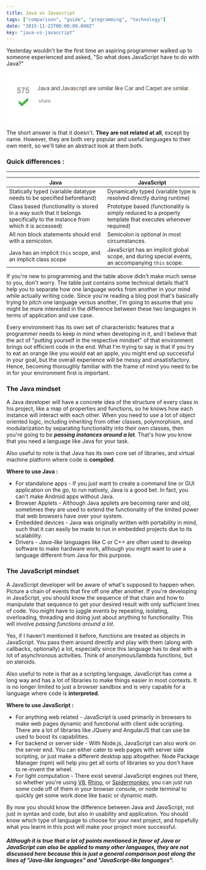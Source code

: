 ```yaml
---
title: Java vs Javascript
tags: ["comparison", "guide", "programming", "technology"]
date: "2015-11-23T00:00:00.000Z"
key: "java-vs-javascript"
---
```


Yesterday wouldn't be the first time an aspiring programmer walked up to someone experienced and asked, "So what does JavaScript have to do with Java?"

[![](./similar.png)](https://stackoverflow.com/questions/245062/whats-the-difference-between-javascript-and-java)

The short answer is that it doesn't. **They are not related at all**, except by name.
However, they are both very popular and useful languages to their own merit, so we'll take an abstract look at them both.

### Quick differences :

---

| Java                                                                                                                       | JavaScript                                                                                               |
| -------------------------------------------------------------------------------------------------------------------------- | -------------------------------------------------------------------------------------------------------- |
| Statically typed (variable datatype needs to be specified beforehand)                                                      | Dynamically typed (variable type is resolved directly during runtime)                                    |
| Class based (functionality is stored in a way such that it belongs specifically to the instance from which it is accessed) | Prototype based (functionality is simply reduced to a property template that executes whenever required) |
| All non block statements should end with a semicolon.                                                                      | Semicolon is optional in most circumstances.                                                             |
| Java has an implicit `this` scope, and an implicit class scope                                                             | JavaScript has an implicit global scope, and during special events, an accompanying `this` scope.        |

If you're new to programming and the table above didn't make much sense to you, don't worry. The table just contains some technical details that'll help you to separate how one language works from another in your mind while actually writing code.
Since you're reading a blog post that's basically trying to pitch one language versus another, I'm going to assume that you might be more interested in the difference between these two languages in terms of application and use case.

Every environment has its own set of characteristic features that a programmer needs to keep in mind when developing in it, and I believe that the act of "putting yourself in the respective mindset" of that environment brings out efficient code in the end.
What I'm trying to say is that if you try to eat an orange like you would eat an apple, you might end up successful in your goal, but the overall experience will be messy and unsatisfactory. Hence, becoming thoroughly familiar with the frame of mind you need to be in for your environment first is important.

### The Java mindset

A Java developer will have a concrete idea of the structure of every class in his project, like a map of properties and functions, so he knows how each instance will interact with each other. When you need to use a lot of object oriented logic, including inheriting from other classes, polymorphism, and modularization by separating functionality into their own classes, then you're going to be _**passing instances around a lot**_. That's how you know that you need a language like Java for your task.

Also useful to note is that Java has its own core set of libraries, and virtual machine platform where code is **compiled**.

**Where to use Java :**

-   For standalone apps - If you just want to create a command line or GUI application on the go, to run natively, Java is a good bet. In fact, you can't make Android apps without Java.
-   Browser Applets - Although Java applets are becoming rarer and old, sometimes they are used to extend the functionality of the limited power that web browsers have over your system.
-   Embedded devices - Java was originally written with portability in mind, such that it can easily be made to run in embedded projects due to its scalability.
-   Drivers - *Java-like* languages like C or C++ are often used to develop software to make hardware work, although you might want to use a language different from Java for this purpose.

### The JavaScript mindset

A JavaScript developer will be aware of what's supposed to happen when. Picture a chain of events that fire off one after another. If you're developing in JavaScript, you should know the sequence of that chain and how to manipulate that sequence to get your desired result with only sufficient lines of code. You might have to juggle events by repeating, isolating, overloading, threading and doing just about anything to functionality. This will involve _passing functions around a lot_.

Yes, if I haven't mentioned it before, functions are treated as objects in JavaScript. You pass them around directly and play with them (along with callbacks, optionally) a lot, especially since this language has to deal with a lot of asynchronous activities. Think of anonymous/lambda functions, but on steroids.

Also useful to note is that as a scripting language, JavaScript has come a long way and has a lot of libraries to make things easier in most contexts. It is no longer limited to just a browser sandbox and is very capable for a language where code is **interpreted**.

**Where to use JavaScript :**

-   For anything web related - JavaScript is used primarily in browsers to make web pages dynamic and functional with client side scripting. There are a lot of libraries like JQuery and AngularJS that can use be used to boost its capabilities.
-   For backend or server side - With Node.js, JavaScript can also work on the server end. You can either cater to web pages with server side scripting, or just make a different desktop app altogether. Node Package Manager (npm) will help you get all sorts of libraries so you don't have to re-invent the wheel.
-   For light computation - There exist several JavaScript engines out there, so whether you're using [V8](https://en.wikipedia.org/wiki/Chrome_V8), [Rhino](https://en.wikipedia.org/wiki/Rhino_(JavaScript_engine)), or [Spidermonkey](https://en.wikipedia.org/wiki/SpiderMonkey), you can just run some code off of them in your browser console, or node terminal to quickly get some work done like basic or dynamic math.

By now you should know the difference between Java and JavaScript, not just in syntax and code, but also in usability and application. You should know which type of language to choose for your next project, and hopefully what you learnt in this post will make your project more successful.

##### Although it is true that a lot of points mentioned in favor of Java or JavaScript can also be applied to many other languages, they are not discussed here because this is just a general comparison post along the lines of "Java-like languages" and "JavaScript-like languages".
